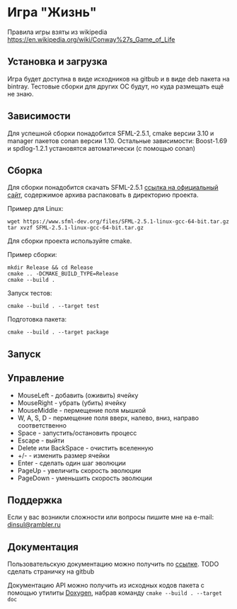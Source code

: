 # Игра "Жизнь"

Правила игры взяты из wikipedia
https://en.wikipedia.org/wiki/Conway%27s_Game_of_Life

## Установка и загрузка

Игра будет доступна в виде исходников на gitbub и в виде deb пакета на bintray.
Тестовые сборки для других ОС будут, но куда размещать ещё не знаю.

## Зависимости

Для успешной сборки понадобится SFML-2.5.1, cmake версии 3.10 и manager пакетов conan версии 1.10.
Остальные зависимости: Boost-1.69 и spdlog-1.2.1 установятся автоматически (с помощью conan)

## Сборка

Для сборки понадобится скачать SFML-2.5.1 [ссылка на официальный сайт](https://www.sfml-dev.org/download.php),
содержимое архива распаковать в директорию проекта.

Пример для Linux:
```
wget https://www.sfml-dev.org/files/SFML-2.5.1-linux-gcc-64-bit.tar.gz
tar xvzf SFML-2.5.1-linux-gcc-64-bit.tar.gz
```

Для сборки проекта используйте cmake.

Пример сборки:
```
mkdir Release && cd Release
cmake .. -DCMAKE_BUILD_TYPE=Release
cmake --build .
```

Запуск тестов:

``` cmake --build . --target test ```

Подготовка пакета:

``` cmake --build . --target package ```

## Запуск


## Управление

- MouseLeft   - добавить (оживить) ячейку
- MouseRight  - убрать (убить) ячейку
- MouseMiddle - пермещение поля мышкой
- W, A, S, D  - пермещение поля вверх, налево, вниз, направо соответственно
- Space       - запустить/остановить процесс
- Escape      - выйти
- Delete или BackSpace   - очистить вселенную
- +/-         - изменить размер ячейки
- Enter       - сделать один шаг эволюции
- PageUp      - увеличить скорость эволюции
- PageDown    - уменьшить скорость эволюции

## Поддержка

Если у вас возникли сложности или вопросы пишите мне на e-mail: dinsul@rambler.ru

## Документация

Пользовательскую документацию можно получить по [ссылке](). TODO сделать страничку на gitbub

Документацию API можно получить из исходных кодов пакета с помощью утилиты
[Doxygen](http://www.doxygen.nl/), набрав команду ``` cmake --build . --target doc ```
